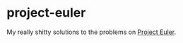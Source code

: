 project-euler
=============

My really shitty solutions to the problems on [Project Euler](https://projecteuler.net).
